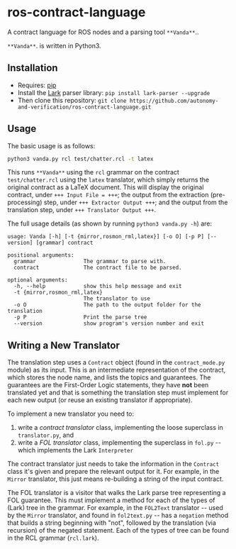 # ros-contract-language
A contract language for ROS nodes and a parsing tool `**Vanda**`..

`**Vanda**`. is written in Python3.

## Installation

* Requires: [pip](https://pypi.org/project/pip/)
* Install the [Lark](https://github.com/lark-parser/lark) parser library: `pip install lark-parser --upgrade`
* Then clone this repository: `git clone https://github.com/autonomy-and-verification/ros-contract-language.git`

## Usage

The basic usage is as follows:
```bash
python3 vanda.py rcl test/chatter.rcl -t latex
```
This runs `**Vanda**` using the `rcl` grammar on the contract `test/chatter.rcl` using the `latex` translator, which simply returns the original contract as a LaTeX document. This will display the original contract, under `+++ Input File = +++`; the output from the extraction (pre-processing) step, under `+++ Extractor Output +++`; and the output from the translation step, under `+++ Translator Output +++`.


The full usage details (as shown by running `python3 vanda.py -h`) are:
```
usage: Vanda [-h] [-t {mirror,rosmon_rml,latex}] [-o O] [-p P] [--version] [grammar] contract

positional arguments:
  grammar               The grammar to parse with.
  contract              The contract file to be parsed.

optional arguments:
  -h, --help            show this help message and exit
  -t {mirror,rosmon_rml,latex}
                        The translator to use
  -o O                  The path to the output folder for the translation
  -p P                  Print the parse tree
  --version             show program's version number and exit

```

## Writing a New Translator

The translation step uses a `Contract` object (found in the `contract_mode.py` module) as its input. This is an intermediate representation of the contract, which stores the node name, and lists the topics and guarantees. The guarantees are the First-Order Logic statements, they have **not** been translated yet and that is something the translation step must implement for each new output (or reuse an existing translator if appropriate).

To implement a new translator you need to:
1. write a _contract translator_ class, implementing the loose superclass in `translator.py`, and
2. write a _FOL translator_ class, implementing the superclass in `fol.py` -- which implements the Lark `Interpreter`

The contract translator just needs to take the information in the `Contract` class it's given and prepare the relevant output for it. For example, in the `Mirror` translator, this just means re-building a string of the input contract.

The FOL translator is a visitor that walks the Lark parse tree representing a FOL guarantee. This must implement a method for each of the types of (Lark) tree in the grammar. For example, in the `FOL2Text` translator -- used by the `Mirror` translator, and found in `fol2text.py` -- has a `negation` method that builds a string beginning with "not", followed by the translation (via recursion) of the negated statement. Each of the types of tree can be found in the RCL grammar (`rcl.lark`).
